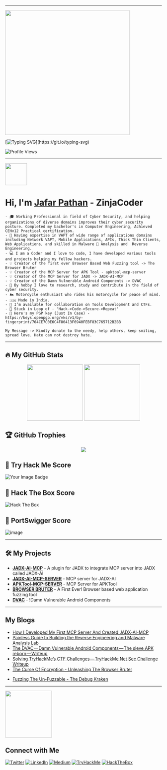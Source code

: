 

<!--
**jafar-pathan/jafar-pathan** is a ✨ _special_ ✨ repository because its `README.md` (this file) appears on your GitHub profile.

Here are some ideas to get you started:

- 🔭 I’m currently working on ...
- 🌱 I’m currently learning ...
- 👯 I’m looking to collaborate on ...
- 🤔 I’m looking for help with ...
- 💬 Ask me about ...
- 📫 How to reach me: ...
- 😄 Pronouns: ...
- ⚡ Fun fact: ...
-->

---
<img src="https://raw.githubusercontent.com/zinja-coder/zinja-coder/main/neon-Zinja%20Coder.gif" widht="600px;" height="400px" align="center;"/>

[![Typing SVG](https://readme-typing-svg.herokuapp.com?color=00ff00&lines=Who+is+Jafar+Pathan?;A+Computer+Engineering+Student;Proud+to+be+Indian+🇮🇳;A+CyberSecurity+Enthusiast;Cyber+Security+Researcher;CTF+Player;Exploit+Artist;Ethical+Hacking+Related+Content+Creator;Penetrations+Tester;)](https://git.io/typing-svg)

![Profile Views](https://komarev.com/ghpvc/?username=zinja-coder&color=blue)

---
<img src = "https://raw.githubusercontent.com/MartinHeinz/MartinHeinz/master/wave.gif" width = 70px>

# Hi, I'm [Jafar Pathan]("https://www.jafarpathan.com/") - ZinjaCoder
```
- 🎓 Working Professional in field of Cyber Security, and helping organizations of diverse domains improves their cyber security posture. Completed my bachelor's in Computer Engineering, Achieved CEHv12 Practical certification.
- 🥷 Having expertise in VAPT of wide range of applications domains 
including Network VAPT, Mobile Applications, APIs, Thick Thin Clients, 
Web Applications, and skilled in Malware 🐞 Analysis and  Reverse 
Engineering.
- 💻 I am a Coder and I love to code, I have developed various tools and projects helping my fellow hackers.
- 💡 Creator of the first ever Browser Based Web Fuzzing tool -> The Browser Bruter
- 💡 Creator of the MCP Server for APK Tool - apktool-mcp-server
- 💡 Creator of the MCP Server for JADX -> JADX-AI-MCP
- 💡 Creator of the Damn Vulnerable Android Components -> DVAC
- 🔭 By hobby I love to research, study and contribute in the field of cyber security.
- 🏍️ Motorcycle enthusiast who rides his motorcycle for peace of mind.
- 🇮🇳 Made in India.
- 🤝 I’m available for collaboration on Tools Development and CTFs.
- 🎯 Stuck in Loop of - 'Hack->Code->Secure->Repeat'
- 🔑 Here's my PGP key (Just In Case) - https://keys.openpgp.org/vks/v1/by-fingerprint/704CE7C0E6C4F80413F6940FEBF83C765712B2BB

My Message -> Kindly donate to the needy, help others, keep smiling, spread love. Hate can not destroy hate.
```

---

## 🔥 My GitHub Stats  
<div align="center">
  <img height="180em" src="https://github-readme-stats.vercel.app/api?username=zinja-coder&show_icons=true&theme=tokyonight&count_private=true" />
  <img height="180em" src="https://github-readme-streak-stats.herokuapp.com/?user=zinja-coder&theme=tokyonight" />
</div>

## 🏆 GitHub Trophies  
<div align="center">
  <img src="https://github-profile-trophy.vercel.app/?username=zinja-coder&theme=dracula&margin-w=15&row=1&column=7"/>
</div>

## 🎯 Try Hack Me Score
<img src="https://tryhackme-badges.s3.amazonaws.com/ZinjaCoder.png" alt="Your Image Badge"/>

## 🎯 Hack The Box Score
![Hack The Box](http://www.hackthebox.eu/badge/image/1123401)

## 🎯 PortSwigger Score

![image](https://github.com/user-attachments/assets/2a307d03-2657-4d5a-89e0-36703283c84c)

---

## 🛠 My Projects  

- **[JADX-AI-MCP](https://github.com/zinja-coder/jadx-ai-mcp)** - A plugin for JADX to integrate MCP server into JADX called JADX-AI
- **[JADX-AI-MCP-SERVER](https://github.com/zinja-coder/jadx-mcp-server)** - MCP server for JADX-AI
- **[APKTool-MCP-SERVER](https://github.com/zinja-coder/apktool-mcp-server)** - MCP Server for APKTool
- **[BROWSER BRUTER](https://github.com/netsquare/BrowserBruter)** - A First Ever! Browser based web application fuzzing tool
- **[DVAC](https://github.com/zinja-coder/Damn-Vulnerable-Android-Components)** - !Damn Vulnerable Android Components

---

## My Blogs
<!-- BLOG-POST-LIST:START -->
- [How I Developed My First MCP Server And Created JADX-AI-MCP](https://medium.com/@jafarpathan/how-i-developed-my-first-mcp-server-and-created-jadx-ai-81d483bd7edf?source=rss-d2820fbdb0f------2)
- [Painless Guide to Building the Reverse Engineering and Malware Analysis Lab](https://medium.com/@jafarpathan/painless-guide-to-building-the-ultimate-reverse-engineering-and-malware-analysis-lab-d1c8f7b20594?source=rss-d2820fbdb0f------2)
- [The DVAC — Damn Vulnerable Android Components — The sieve APK reborn — Writeup](https://medium.com/@jafarpathan/the-dvac-damn-vulnerable-android-components-the-sieve-apk-reborn-writeup-e096600ec27d?source=rss-d2820fbdb0f------2)
- [Solving TryHackMe’s CTF Challenges — TryHackMe Net Sec Challenge Writeup](https://medium.com/@jafarpathan/solving-tryhackmes-ctf-challenges-tryhackme-net-sec-challenge-writeup-b138afa69641?source=rss-d2820fbdb0f------2)
- [The Curse Of Encryption - Unleashing The Browser Bruter](https://medium.com/@jafarpathan/the-curse-of-encryption-unleashing-the-browser-bruter-aa43384700cf?source=rss-d2820fbdb0f------2)
<!-- BLOG-POST-LIST:END -->
- [Fuzzing The Un-Fuzzable - The Debug Kraken](https://net-square.com/fuzzing-the-un-fuzzable-using-debugging-and-browser-bruter.html)

---
<img src='https://raw.githubusercontent.com/ShahriarShafin/ShahriarShafin/main/Assets/handshake.gif' width="150px">

## Connect with Me
[![Twitter](https://img.shields.io/badge/Twitter-@zinja_coder-1DA1F2?style=flat&logo=twitter&logoColor=white)](https://twitter.com/zinja_coder)
[![LinkedIn](https://img.shields.io/badge/LinkedIn-jafar%20pathan-0077B5?style=flat&logo=linkedin)](https://linkedin.com/in/jafar-pathan)
[![Medium](https://img.shields.io/badge/Medium-JafarPathan-black?style=flat&logo=medium)](https://medium.com/@jafarpathan)
[![TryHackMe](https://img.shields.io/badge/TryHackMe-ZinjaCoder-green?style=flat&logo=tryhackme)](https://tryhackme.com/p/ZinjaCoder)
[![HackTheBox](https://img.shields.io/badge/Hack%20The%20Box-ZinjaCoder)](https://app.hackthebox.com/profile/1123401)

